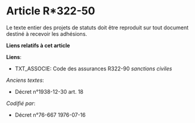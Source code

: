 # Article R*322-50

Le texte entier des projets de statuts doit être reproduit sur tout document destiné à recevoir les adhésions.

**Liens relatifs à cet article**

**Liens**:

  - TXT_ASSOCIE: Code des assurances R322-90 *sanctions civiles*

_Anciens textes_:

  - Décret n°1938-12-30 art. 18

_Codifié par_:

  - Décret n°76-667 1976-07-16
